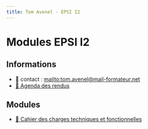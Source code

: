 ```yaml
---
title: Tom Avenel - EPSI I2
---
```


# Modules EPSI I2

## Informations

- 📧 contact : <mailto:tom.avenel@mail-formateur.net>
- [📅 Agenda des rendus](https://acloud5.zaclys.com/index.php/apps/calendar/p/TT8pXKbtS9BMJ27y)

## Modules

- [📒 Cahier des charges techniques et fonctionnelles](/promotions/epsi/epsi-i2-cdc.html)
